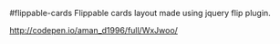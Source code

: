 #flippable-cards
Flippable cards layout made using jquery flip plugin.

http://codepen.io/aman_d1996/full/WxJwoo/